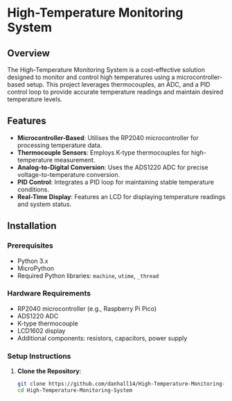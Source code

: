 # High-Temperature Monitoring System

## Overview

The High-Temperature Monitoring System is a cost-effective solution designed to monitor and control high temperatures using a microcontroller-based setup. This project leverages thermocouples, an ADC, and a PID control loop to provide accurate temperature readings and maintain desired temperature levels.

## Features

- **Microcontroller-Based**: Utilises the RP2040 microcontroller for processing temperature data.
- **Thermocouple Sensors**: Employs K-type thermocouples for high-temperature measurement.
- **Analog-to-Digital Conversion**: Uses the ADS1220 ADC for precise voltage-to-temperature conversion.
- **PID Control**: Integrates a PID loop for maintaining stable temperature conditions.
- **Real-Time Display**: Features an LCD for displaying temperature readings and system status.

## Installation

### Prerequisites

- Python 3.x
- MicroPython
- Required Python libraries: `machine`, `utime`, `_thread`

### Hardware Requirements

- RP2040 microcontroller (e.g., Raspberry Pi Pico)
- ADS1220 ADC
- K-type thermocouple
- LCD1602 display
- Additional components: resistors, capacitors, power supply

### Setup Instructions

1. **Clone the Repository**:
   ```bash
   git clone https://github.com/danhall14/High-Temperature-Monitoring-System.git
   cd High-Temperature-Monitoring-System
